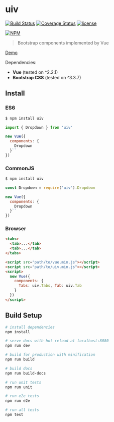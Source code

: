 # uiv 

[![Build Status](https://travis-ci.org/wxsms/uiv.svg?branch=master)](https://travis-ci.org/wxsms/uiv)
[![Coverage Status](https://coveralls.io/repos/github/wxsms/uiv/badge.svg?branch=master)](https://coveralls.io/github/wxsms/uiv?branch=master)
[![license](https://img.shields.io/github/license/wxsms/uiv.svg)](https://github.com/wxsms/uiv)

[![NPM](https://nodei.co/npm/uiv.png)](https://npmjs.org/package/uiv)

> Bootstrap components implemented by Vue

[Demo](https://wxsm.space/uiv)

Dependencies:

* **Vue** (tested on ^2.2.1)
* **Bootstrap CSS** (tested on ^3.3.7)

## Install

### ES6

```js
$ npm install uiv

import { Dropdown } from 'uiv'

new Vue({
  components: {
    Dropdown
  }``
})
```

### CommonJS

```js
$ npm install uiv

const Dropdown = require('uiv').Dropdown

new Vue({
  components: {
    Dropdown
  }``
})
```

### Browser

```html
<tabs>
  <tab>...</tab>
  <tab>...</tab>
</tabs>

<script src="path/to/vue.min.js"></script>
<script src="path/to/uiv.min.js"></script>
<script>
  new Vue({
    components: {
      Tabs: uiv.Tabs, Tab: uiv.Tab
    }
  })
</script>
```

## Build Setup

```bash
# install dependencies
npm install

# serve docs with hot reload at localhost:8080
npm run dev

# build for production with minification
npm run build

# build docs
npm run build-docs

# run unit tests
npm run unit

# run e2e tests
npm run e2e

# run all tests
npm test
```
